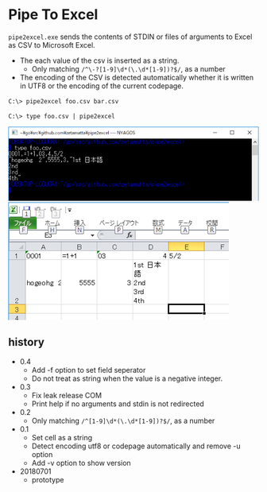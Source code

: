 Pipe To Excel
=============

`pipe2excel.exe` sends the contents of STDIN 
or files of arguments to Excel as CSV to Microsoft Excel.

- The each value of the csv is inserted as a string.
    - Only matching `/^\-?[1-9]\d*(\.\d*[1-9])?$/`, as a number
- The encoding of the CSV is detected automatically whether it is written in UTF8 or the encoding of the current codepage.

```
C:\> pipe2excel foo.csv bar.csv
```

```
C:\> type foo.csv | pipe2excel
```

<img src="foo-csv.png" />

<img src="foo-xls.png" />

history
-------
- 0.4
    - Add -f option to set field seperator
    - Do not treat as string when the value is a negative integer.
- 0.3
    - Fix leak release COM
    - Print help if no arguments and stdin is not redirected
- 0.2
    - Only matching `/^[1-9]\d*(\.\d*[1-9])?$/`, as a number
- 0.1
    - Set cell as a string
    - Detect encoding utf8 or codepage automatically and remove -u option
    - Add -v option to show version
- 20180701
    - prototype
